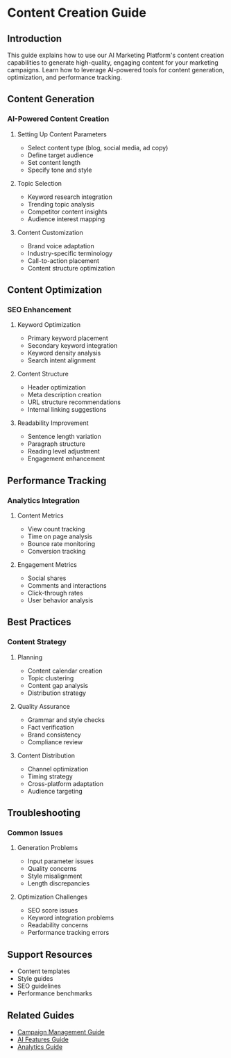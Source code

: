 # Content Creation Guide

## Introduction
This guide explains how to use our AI Marketing Platform's content creation capabilities to generate high-quality, engaging content for your marketing campaigns. Learn how to leverage AI-powered tools for content generation, optimization, and performance tracking.

## Content Generation

### AI-Powered Content Creation
1. Setting Up Content Parameters
   - Select content type (blog, social media, ad copy)
   - Define target audience
   - Set content length
   - Specify tone and style

2. Topic Selection
   - Keyword research integration
   - Trending topic analysis
   - Competitor content insights
   - Audience interest mapping

3. Content Customization
   - Brand voice adaptation
   - Industry-specific terminology
   - Call-to-action placement
   - Content structure optimization

## Content Optimization

### SEO Enhancement
1. Keyword Optimization
   - Primary keyword placement
   - Secondary keyword integration
   - Keyword density analysis
   - Search intent alignment

2. Content Structure
   - Header optimization
   - Meta description creation
   - URL structure recommendations
   - Internal linking suggestions

3. Readability Improvement
   - Sentence length variation
   - Paragraph structure
   - Reading level adjustment
   - Engagement enhancement

## Performance Tracking

### Analytics Integration
1. Content Metrics
   - View count tracking
   - Time on page analysis
   - Bounce rate monitoring
   - Conversion tracking

2. Engagement Metrics
   - Social shares
   - Comments and interactions
   - Click-through rates
   - User behavior analysis

## Best Practices

### Content Strategy
1. Planning
   - Content calendar creation
   - Topic clustering
   - Content gap analysis
   - Distribution strategy

2. Quality Assurance
   - Grammar and style checks
   - Fact verification
   - Brand consistency
   - Compliance review

3. Content Distribution
   - Channel optimization
   - Timing strategy
   - Cross-platform adaptation
   - Audience targeting

## Troubleshooting

### Common Issues
1. Generation Problems
   - Input parameter issues
   - Quality concerns
   - Style misalignment
   - Length discrepancies

2. Optimization Challenges
   - SEO score issues
   - Keyword integration problems
   - Readability concerns
   - Performance tracking errors

## Support Resources
- Content templates
- Style guides
- SEO guidelines
- Performance benchmarks

## Related Guides
- [Campaign Management Guide](./campaign-management.md)
- [AI Features Guide](./ai-features.md)
- [Analytics Guide](./analytics.md)